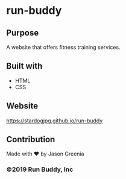 # run-buddy

## Purpose
A website that offers fitness training services.

## Built with
* HTML
* CSS

## Website
https://stardogjpg.github.io/run-buddy

## Contribution
Made with ❤️ by Jason Greenia

### ©️2019 Run Buddy, Inc 
